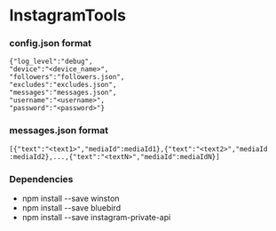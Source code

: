 # InstagramTools

### config.json format

~~~~
{"log_level":"debug",
"device":"<device_name>",
"followers":"followers.json",
"excludes":"excludes.json",
"messages":"messages.json",
"username":"<username>",
"password":"<password>"}
~~~~

### messages.json format

~~~~
[{"text":"<text1>","mediaId":mediaId1},{"text":"<text2>","mediaId
:mediaId2},...,{"text":"<textN>","mediaId":mediaIdN}]
~~~~

### Dependencies

* npm install --save winston
* npm install --save bluebird
* npm install --save instagram-private-api
